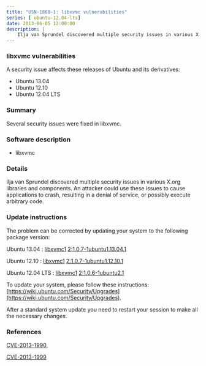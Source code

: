 ```yaml
---
title: "USN-1868-1: libxvmc vulnerabilities"
series: [ ubuntu-12.04-lts]
date: 2013-06-05 12:00:00
description: |
    Ilja van Sprundel discovered multiple security issues in various X.org libraries and components. An attacker could use these issues to cause applications to crash, resulting in a denial of service, or possibly execute arbitrary code. 
--- 
```

 
### libxvmc vulnerabilities

A security issue affects these releases of Ubuntu and its derivatives:

* Ubuntu 13.04
* Ubuntu 12.10
* Ubuntu 12.04 LTS

### Summary

Several security issues were fixed in libxvmc. 

### Software description

* libxvmc 

### Details

Ilja van Sprundel discovered multiple security issues in various X.org libraries and components. An attacker could use these issues to cause applications to crash, resulting in a denial of service, or possibly execute arbitrary code. 

### Update instructions

The problem can be corrected by updating your system to the following package version:

Ubuntu 13.04
 : [libxvmc1](https://launchpad.net/ubuntu/+source/libxvmc) <span> [2:1.0.7-1ubuntu1.13.04.1](https://launchpad.net/ubuntu/+source/libxvmc/2:1.0.7-1ubuntu1.13.04.1) </span> 

Ubuntu 12.10
 : [libxvmc1](https://launchpad.net/ubuntu/+source/libxvmc) <span> [2:1.0.7-1ubuntu1.12.10.1](https://launchpad.net/ubuntu/+source/libxvmc/2:1.0.7-1ubuntu1.12.10.1) </span> 

Ubuntu 12.04 LTS
 : [libxvmc1](https://launchpad.net/ubuntu/+source/libxvmc) <span> [2:1.0.6-1ubuntu2.1](https://launchpad.net/ubuntu/+source/libxvmc/2:1.0.6-1ubuntu2.1) </span> 

To update your system, please follow these instructions: [https://wiki.ubuntu.com/Security/Upgrades](https://wiki.ubuntu.com/Security/Upgrades).

After a standard system update you need to restart your session to make all the necessary changes. 

### References

 [CVE-2013-1990](http://people.ubuntu.com/~ubuntu-security/cve/CVE-2013-1990), 

 [CVE-2013-1999](http://people.ubuntu.com/~ubuntu-security/cve/CVE-2013-1999)
 
